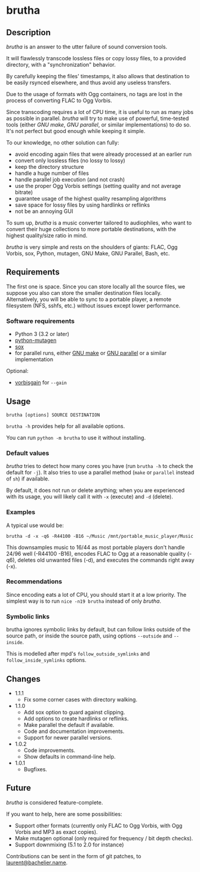 # brutha

## Description

*brutha* is an answer to the utter failure of sound conversion tools.

It will flawlessly transcode lossless files or copy lossy files,
to a provided directory, with a "synchronization" behavior.

By carefully keeping the files' timestamps, it also allows that destination
to be easily rsynced elsewhere, and thus avoid any useless transfers.

Due to the usage of formats with Ogg containers, no tags are lost in the
process of converting FLAC to Ogg Vorbis.

Since transcoding requires a lot of CPU time, it is useful to run
as many jobs as possible in parallel. *brutha* will try to make use of
powerful, time-tested tools (either *GNU make*, *GNU parallel*,
or similar implementations) to do so.
It's not perfect but good enough while keeping it simple.

To our knowledge, no other solution can fully:

* avoid encoding again files that were already processed at an earlier run
* convert only lossless files (no lossy to lossy)
* keep the directory structure
* handle a huge number of files
* handle parallel job execution (and not crash)
* use the proper Ogg Vorbis settings (setting quality and not average bitrate)
* guarantee usage of the highest quality resampling algorithms
* save space for lossy files by using hardlinks or reflinks
* not be an annoying GUI

To sum up, *brutha* is a music converter tailored to audiophiles,
who want to convert their huge collections to more portable destinations,
with the highest quality/size ratio in mind.

*brutha* is very simple and rests on the shoulders of giants:
FLAC, Ogg Vorbis, sox, Python, mutagen, GNU Make, GNU Parallel, Bash, etc.

## Requirements

The first one is space. Since you can store locally all the source
files, we suppose you also can store the smaller destination files
locally. Alternatively, you will be able to sync to a portable player, a
remote filesystem (NFS, sshfs, etc.) without issues except lower
performance.

### Software requirements

* Python 3 (3.2 or later)
* [python-mutagen](http://pypi.python.org/pypi/mutagen)
* [sox](http://sox.sourceforge.net/)
* for parallel runs, either
  [GNU make](http://www.gnu.org/software/make/make.html) or
  [GNU parallel](http://www.gnu.org/software/parallel/) or
  a similar implementation

Optional:
* [vorbisgain](https://sjeng.org/vorbisgain.html) for `--gain`

## Usage

    brutha [options] SOURCE DESTINATION

`brutha -h` provides help for all available options.

You can run `python -m brutha` to use it without installing.

### Default values

*brutha* tries to detect how many cores you have
(run `brutha -h` to check the default for `-j`).
It also tries to use a parallel method
(`make` or `parallel` instead of `sh`) if available.

By default, it does not run or delete anything; when you are experienced
with its usage, you will likely call it with `-x` (execute) and `-d` (delete).

### Examples

A typical use would be:

    brutha -d -x -q6 -R44100 -B16 ~/Music /mnt/portable_music_player/Music

This downsamples music to 16/44 as most portable players don't handle
24/96 well (-R44100 -B16), encodes FLAC to Ogg at a reasonable quality (-q6),
deletes old unwanted files (-d), and executes the commands right away (-x).

### Recommendations

Since encoding eats a lot of CPU, you should start it at a low priority.
The simplest way is to run `nice -n19 brutha` instead of only *brutha*.

### Symbolic links

brutha ignores symbolic links by default, but can follow links outside
of the source path, or inside the source path, using options `--outside`
and `--inside`.

This is modelled after mpd's `follow_outside_symlinks` and
`follow_inside_symlinks` options.

## Changes

+ 1.1.1
  - Fix some corner cases with directory walking.
+ 1.1.0
  - Add sox option to guard against clipping.
  - Add options to create hardlinks or reflinks.
  - Make parallel the default if available.
  - Code and documentation improvements.
  - Support for newer parallel versions.
+ 1.0.2
  - Code improvements.
  - Show defaults in command-line help.
+ 1.0.1
  - Bugfixes.

## Future

*brutha* is considered feature-complete.

If you want to help, here are some possibilities:

* Support other formats (currently only FLAC to Ogg Vorbis, with Ogg
  Vorbis and MP3 as exact copies).
* Make mutagen optional (only required for frequency / bit depth checks).
* Support downmixing (5.1 to 2.0 for instance)

Contributions can be sent in the form of git patches, to
<laurent@bachelier.name>.
